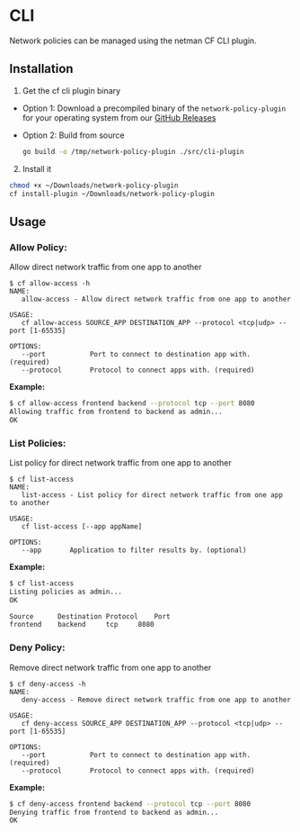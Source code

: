 # CLI
Network policies can be managed using the netman CF CLI plugin.

## Installation
1. Get the cf cli plugin binary

  - Option 1: Download a precompiled binary of the `network-policy-plugin` for your operating system from our [GitHub Releases](https://github.com/cloudfoundry-incubator/netman-release/releases)

  - Option 2: Build from source

    ```bash
    go build -o /tmp/network-policy-plugin ./src/cli-plugin
    ```

2. Install it

  ```bash
  chmod +x ~/Downloads/network-policy-plugin
  cf install-plugin ~/Downloads/network-policy-plugin
  ```

## Usage

### Allow Policy:

Allow direct network traffic from one app to another

```
$ cf allow-access -h
NAME:
   allow-access - Allow direct network traffic from one app to another

USAGE:
   cf allow-access SOURCE_APP DESTINATION_APP --protocol <tcp|udp> --port [1-65535]

OPTIONS:
   --port           Port to connect to destination app with. (required)
   --protocol       Protocol to connect apps with. (required)
```

**Example:**
```sh
$ cf allow-access frontend backend --protocol tcp --port 8080
Allowing traffic from frontend to backend as admin...
OK
```

### List Policies:

List policy for direct network traffic from one app to another

```
$ cf list-access
NAME:
   list-access - List policy for direct network traffic from one app to another

USAGE:
   cf list-access [--app appName]

OPTIONS:
   --app       Application to filter results by. (optional)
```

**Example:**
```sh
$ cf list-access
Listing policies as admin...
OK

Source		Destination	Protocol	Port
frontend	backend		tcp		8080
```


### Deny Policy:

Remove direct network traffic from one app to another

```
$ cf deny-access -h
NAME:
   deny-access - Remove direct network traffic from one app to another

USAGE:
   cf deny-access SOURCE_APP DESTINATION_APP --protocol <tcp|udp> --port [1-65535]

OPTIONS:
   --port           Port to connect to destination app with. (required)
   --protocol       Protocol to connect apps with. (required)
```

**Example:**
```sh
$ cf deny-access frontend backend --protocol tcp --port 8080
Denying traffic from frontend to backend as admin...
OK
```
